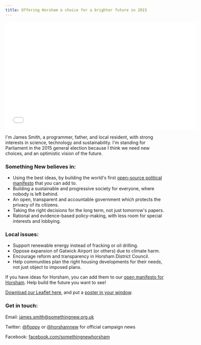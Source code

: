 ```yaml
---
title: Offering Horsham a choice for a brighter future in 2015
---
```


<iframe style="display: block; max-width: 765.2px; max-height: 431.063px;" class="embedly-embed" src="//cdn.embedly.com/widgets/media.html?src=http%3A%2F%2Fwww.youtube.com%2Fembed%2FRlVF2S8VJU4%3Fwmode%3Dtransparent%26feature%3Doembed&amp;wmode=transparent&amp;url=https%3A%2F%2Fwww.youtube.com%2Fwatch%3Fv%3DRlVF2S8VJU4&amp;image=http%3A%2F%2Fi.ytimg.com%2Fvi%2FRlVF2S8VJU4%2Fhqdefault.jpg&amp;key=e1208cbfb854483e8443b1ed081912ee&amp;type=text%2Fhtml&amp;schema=youtube" scrolling="no" allowfullscreen="" frameborder="0" height="338" width="600"></iframe>

I'm James Smith, a programmer, father, and local resident, with strong interests in science, technology and sustainability. I'm standing for Parliament in the 2015 general election because I think we need new choices, and an optimistic vision of the future.

### Something New believes in:

*   Using the best ideas, by building the world's first [open-source political manifesto](http://openpolitics.org.uk/manifesto) that _you_ can add to.
*   Building a sustainable and progressive society for everyone, where nobody is left behind.
*   An open, transparent and accountable government which protects the privacy of its citizens.
*   Taking the right decisions for the long term, not just tomorrow's papers.
*   Rational and evidence-based policy-making, with less room for special interests and lobbying. 

### Local issues:

*   Support renewable energy instead of fracking or oil drilling.
*   Oppose expansion of Gatwick Airport (or others) due to climate harm.
*   Encourage reform and transparency in Horsham District Council.
*   Help communities plan the right housing developments for their needs, not just object to imposed plans.

If you have ideas for Horsham, you can add them to our [open manifesto for Horsham](http://openpolitics.org.uk/manifesto/constituencies/horsham). Help build the future you want to see!

[Download our Leaflet here](/downloads/horsham.pdf), and put a [poster in your window](/downloads/windowposter.pdf).

### Get in touch:

Email: [james.smith@somethingnew.org.uk](mailto:james.smith@somethingnew.org.uk)

Twitter: [@floppy](https://twitter.com/Floppy) or [@horshamnew](https://twitter.com/horshamnew) for official campaign news

Facebook: [facebook.com/somethingnewhorsham](http://facebook.com/somethingnewhorsham)